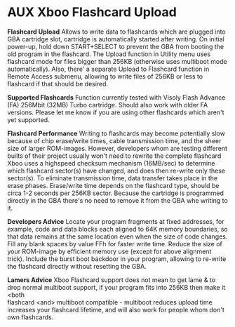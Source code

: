 # AUX Xboo Flashcard Upload


**Flashcard Upload**
Allows to write data to flashcards which are plugged into GBA cartridge
slot, cartridge is automatically started after writing. On initial
power-up, hold down START+SELECT to prevent the GBA from booting the old
program in the flashcard.
The Upload function in Utility menu uses flashcard mode for files bigger
than 256KB (otherwise uses multiboot mode automatically). Also, there\'
a separate Upload to Flashcard function in Remote Access submenu,
allowing to write files of 256KB or less to flashcard if that should be
desired.

**Supported Flashcards**
Function currently tested with Visoly Flash Advance (FA) 256Mbit (32MB)
Turbo cartridge. Should also work with older FA versions. Please let me
know if you are using other flashcards which aren\'t yet supported.

**Flashcard Performance**
Writing to flashcards may become potentially slow because of chip
erase/write times, cable transmission time, and the sheer size of larger
ROM-images. However, developers whom are testing different builts of
their project usually won\'t need to rewrite the complete flashcard
Xboo uses a highspeed checksum mechanism (16MB/sec) to determine which
flashcard sector(s) have changed, and does then re-write only these
sector(s).
To eliminate transmission time, data transfer takes place in the erase
phases. Erase/write time depends on the flashcard type, should be circa
1-2 seconds per 256KB sector. Because the cartridge is programmed
directly in the GBA there\'s no need to remove it from the GBA whe
writing to it.

**Developers Advice**
Locate your program fragments at fixed addresses, for example, code and
data blocks each aligned to 64K memory boundaries, so that data remains
at the same location even when the size of code changes. Fill any blank
spaces by value FFh for faster write time. Reduce the size of your
ROM-image by efficient memory use (except for above alignment trick).
Include the burst boot backdoor in your program, allowing to re-write
the flashcard directly without resetting the GBA.

**Lamers Advice**
Xboo Flashcard support does not mean to get lame & to drop normal
multiboot support, if your program fits into 256KB then make it \<both\
flashcard \<and\> multiboot compatible - multiboot reduces upload time
increases your flashcard lifetime, and will also work for people whom
don\'t own flashcards.



